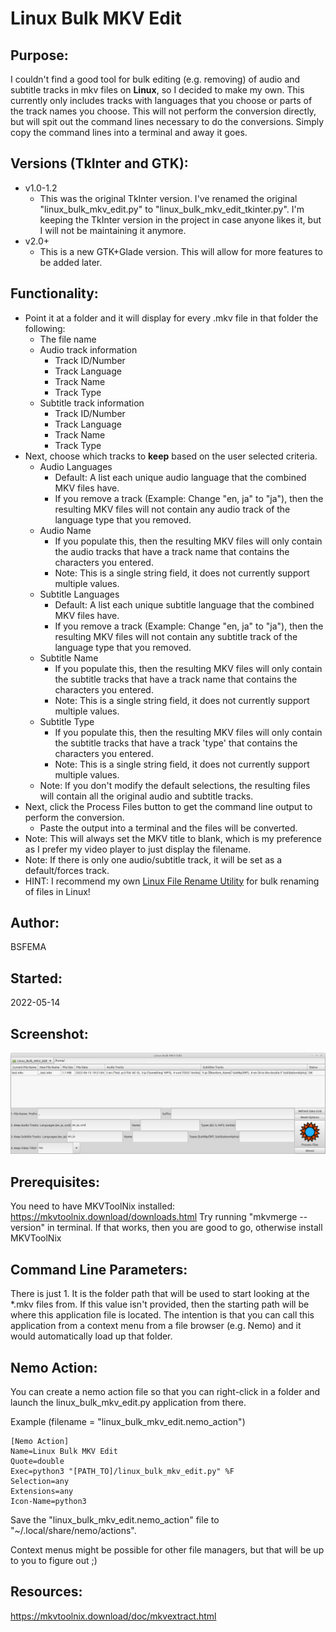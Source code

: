 # Linux Bulk MKV Edit

## Purpose:
I couldn't find a good tool for bulk editing (e.g. removing) of audio and subtitle tracks in mkv files on **Linux**, so I decided to make my own.  This currently only includes tracks with languages that you choose or parts of the track names you choose.  This will not perform the conversion directly, but will spit out the command lines necessary to do the conversions.  Simply copy the command lines into a terminal and away it goes.

## Versions (TkInter and GTK):

* v1.0-1.2
  * This was the original TkInter version.  I've renamed the original "linux_bulk_mkv_edit.py" to "linux_bulk_mkv_edit_tkinter.py".  I'm keeping the TkInter version in the project in case anyone likes it, but I will not be maintaining it anymore.
* v2.0+
  * This is a new GTK+Glade version.  This will allow for more features to be added later.

## Functionality:
* Point it at a folder and it will display for every .mkv file in that folder the following:
  * The file name
  * Audio track information
    * Track ID/Number
    * Track Language
    * Track Name
    * Track Type
  * Subtitle track information
    * Track ID/Number
    * Track Language
    * Track Name
    * Track Type
* Next, choose which tracks to **keep** based on the user selected criteria.
  * Audio Languages
    * Default:  A list each unique audio language that the combined MKV files have.
    * If you remove a track (Example:  Change "en, ja" to "ja"), then the resulting MKV files will not contain any audio track of the language type that you removed.
  * Audio Name
    * If you populate this, then the resulting MKV files will only contain the audio tracks that have a track name that contains the characters you entered.
    * Note:  This is a single string field, it does not currently support multiple values.
  * Subtitle Languages
    * Default:  A list each unique subtitle language that the combined MKV files have.
    * If you remove a track (Example:  Change "en, ja" to "ja"), then the resulting MKV files will not contain any subtitle track of the language type that you removed.
  * Subtitle Name
    * If you populate this, then the resulting MKV files will only contain the subtitle tracks that have a track name that contains the characters you entered.
    * Note:  This is a single string field, it does not currently support multiple values.
  * Subtitle Type
    * If you populate this, then the resulting MKV files will only contain the subtitle tracks that have a track 'type' that contains the characters you entered.
    * Note:  This is a single string field, it does not currently support multiple values.
  * Note:  If you don't modify the default selections, the resulting files will contain all the original audio and subtitle tracks.
* Next, click the Process Files button to get the command line output to perform the conversion.
  * Paste the output into a terminal and the files will be converted.
* Note:  This will always set the MKV title to blank, which is my preference as I prefer my video player to just display the filename.
* Note:  If there is only one audio/subtitle track, it will be set as a default/forces track. 
* HINT:  I recommend my own [Linux File Rename Utility](https://github.com/BSFEMA/linux_file_rename_utility) for bulk renaming of files in Linux! 

## Author:
BSFEMA

## Started:
2022-05-14

## Screenshot:
![screenshot](https://raw.githubusercontent.com/BSFEMA/linux_bulk_mkv_edit/master/screenshot/screenshot.png)

## Prerequisites:
You need to have MKVToolNix installed:  https://mkvtoolnix.download/downloads.html  Try running "mkvmerge --version" in terminal.  If that works, then you are good to go, otherwise install MKVToolNix

## Command Line Parameters:
There is just 1.  It is the folder path that will be used to start looking at the *.mkv files from.  If this value isn't provided, then the starting path will be where this application file is located.  The intention is that you can call this application from a context menu from a file browser (e.g. Nemo) and it would automatically load up that folder.

## Nemo Action:

You can create a nemo action file so that you can right-click in a folder and launch the linux_bulk_mkv_edit.py application from there.

Example (filename = "linux_bulk_mkv_edit.nemo_action") 

    [Nemo Action]
    Name=Linux Bulk MKV Edit
    Quote=double
    Exec=python3 "[PATH_TO]/linux_bulk_mkv_edit.py" %F
    Selection=any
    Extensions=any
    Icon-Name=python3

Save the "linux_bulk_mkv_edit.nemo_action" file to "~/.local/share/nemo/actions".

Context menus might be possible for other file managers, but that will be up to you to figure out ;)

## Resources:
https://mkvtoolnix.download/doc/mkvextract.html
